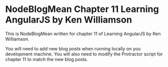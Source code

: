 NodeBlogMean Chapter 11 Learning AngularJS by Ken Williamson
==============

This is NodeBlogMean written for chapter 11 of Learning AngularJS by Ken Williamson.

You will need to add new blog posts when running locally on you development machine. 
You will also need to modify the Protractor script for chapter 11 to match the new blog posts.




